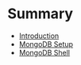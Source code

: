# Summary

* [Introduction](README.md)
* [MongoDB Setup](/mongo-setup.md)
* [MongoDB Shell](/mongo-shell.md)



